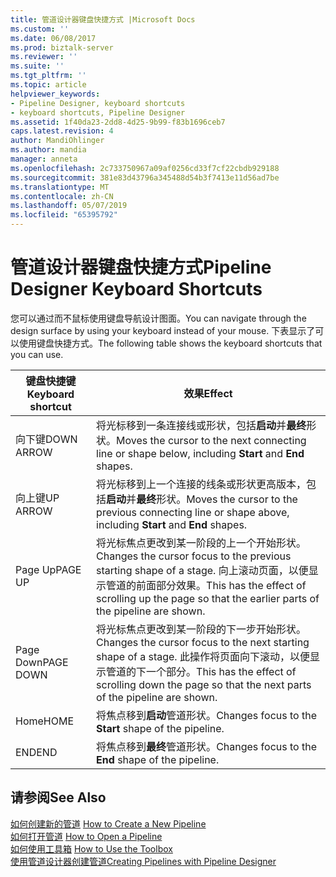 ```yaml
---
title: 管道设计器键盘快捷方式 |Microsoft Docs
ms.custom: ''
ms.date: 06/08/2017
ms.prod: biztalk-server
ms.reviewer: ''
ms.suite: ''
ms.tgt_pltfrm: ''
ms.topic: article
helpviewer_keywords:
- Pipeline Designer, keyboard shortcuts
- keyboard shortcuts, Pipeline Designer
ms.assetid: 1f40da23-2dd8-4d25-9b99-f83b1696ceb7
caps.latest.revision: 4
author: MandiOhlinger
ms.author: mandia
manager: anneta
ms.openlocfilehash: 2c733750967a09af0256cd33f7cf22cbdb929188
ms.sourcegitcommit: 381e83d43796a345488d54b3f7413e11d56ad7be
ms.translationtype: MT
ms.contentlocale: zh-CN
ms.lasthandoff: 05/07/2019
ms.locfileid: "65395792"
---
```

# <a name="pipeline-designer-keyboard-shortcuts"></a><span data-ttu-id="09c5a-102">管道设计器键盘快捷方式</span><span class="sxs-lookup"><span data-stu-id="09c5a-102">Pipeline Designer Keyboard Shortcuts</span></span>
<span data-ttu-id="09c5a-103">您可以通过而不鼠标使用键盘导航设计图面。</span><span class="sxs-lookup"><span data-stu-id="09c5a-103">You can navigate through the design surface by using your keyboard instead of your mouse.</span></span> <span data-ttu-id="09c5a-104">下表显示了可以使用键盘快捷方式。</span><span class="sxs-lookup"><span data-stu-id="09c5a-104">The following table shows the keyboard shortcuts that you can use.</span></span>  
  
|<span data-ttu-id="09c5a-105">键盘快捷键</span><span class="sxs-lookup"><span data-stu-id="09c5a-105">Keyboard shortcut</span></span>|<span data-ttu-id="09c5a-106">效果</span><span class="sxs-lookup"><span data-stu-id="09c5a-106">Effect</span></span>|  
|-----------------------|------------|  
|<span data-ttu-id="09c5a-107">向下键</span><span class="sxs-lookup"><span data-stu-id="09c5a-107">DOWN ARROW</span></span>|<span data-ttu-id="09c5a-108">将光标移到一条连接线或形状，包括**启动**并**最终**形状。</span><span class="sxs-lookup"><span data-stu-id="09c5a-108">Moves the cursor to the next connecting line or shape below, including **Start** and **End** shapes.</span></span>|  
|<span data-ttu-id="09c5a-109">向上键</span><span class="sxs-lookup"><span data-stu-id="09c5a-109">UP ARROW</span></span>|<span data-ttu-id="09c5a-110">将光标移到上一个连接的线条或形状更高版本，包括**启动**并**最终**形状。</span><span class="sxs-lookup"><span data-stu-id="09c5a-110">Moves the cursor to the previous connecting line or shape above, including **Start** and **End** shapes.</span></span>|  
|<span data-ttu-id="09c5a-111">Page Up</span><span class="sxs-lookup"><span data-stu-id="09c5a-111">PAGE UP</span></span>|<span data-ttu-id="09c5a-112">将光标焦点更改到某一阶段的上一个开始形状。</span><span class="sxs-lookup"><span data-stu-id="09c5a-112">Changes the cursor focus to the previous starting shape of a stage.</span></span> <span data-ttu-id="09c5a-113">向上滚动页面，以便显示管道的前面部分效果。</span><span class="sxs-lookup"><span data-stu-id="09c5a-113">This has the effect of scrolling up the page so that the earlier parts of the pipeline are shown.</span></span>|  
|<span data-ttu-id="09c5a-114">Page Down</span><span class="sxs-lookup"><span data-stu-id="09c5a-114">PAGE DOWN</span></span>|<span data-ttu-id="09c5a-115">将光标焦点更改到某一阶段的下一步开始形状。</span><span class="sxs-lookup"><span data-stu-id="09c5a-115">Changes the cursor focus to the next starting shape of a stage.</span></span> <span data-ttu-id="09c5a-116">此操作将页面向下滚动，以便显示管道的下一个部分。</span><span class="sxs-lookup"><span data-stu-id="09c5a-116">This has the effect of scrolling down the page so that the next parts of the pipeline are shown.</span></span>|  
|<span data-ttu-id="09c5a-117">Home</span><span class="sxs-lookup"><span data-stu-id="09c5a-117">HOME</span></span>|<span data-ttu-id="09c5a-118">将焦点移到**启动**管道形状。</span><span class="sxs-lookup"><span data-stu-id="09c5a-118">Changes focus to the **Start** shape of the pipeline.</span></span>|  
|<span data-ttu-id="09c5a-119">END</span><span class="sxs-lookup"><span data-stu-id="09c5a-119">END</span></span>|<span data-ttu-id="09c5a-120">将焦点移到**最终**管道形状。</span><span class="sxs-lookup"><span data-stu-id="09c5a-120">Changes focus to the **End** shape of the pipeline.</span></span>|  
  
## <a name="see-also"></a><span data-ttu-id="09c5a-121">请参阅</span><span class="sxs-lookup"><span data-stu-id="09c5a-121">See Also</span></span>  
 <span data-ttu-id="09c5a-122">[如何创建新的管道](../core/how-to-create-a-new-pipeline.md) </span><span class="sxs-lookup"><span data-stu-id="09c5a-122">[How to Create a New Pipeline](../core/how-to-create-a-new-pipeline.md) </span></span>  
 <span data-ttu-id="09c5a-123">[如何打开管道](../core/how-to-open-a-pipeline.md) </span><span class="sxs-lookup"><span data-stu-id="09c5a-123">[How to Open a Pipeline](../core/how-to-open-a-pipeline.md) </span></span>  
 <span data-ttu-id="09c5a-124">[如何使用工具箱](../core/how-to-use-the-toolbox.md) </span><span class="sxs-lookup"><span data-stu-id="09c5a-124">[How to Use the Toolbox](../core/how-to-use-the-toolbox.md) </span></span>  
 [<span data-ttu-id="09c5a-125">使用管道设计器创建管道</span><span class="sxs-lookup"><span data-stu-id="09c5a-125">Creating Pipelines with Pipeline Designer</span></span>](../core/creating-pipelines-with-pipeline-designer.md)